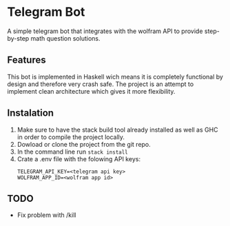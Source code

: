 # Telegram Bot
A simple telegram bot that integrates with the wolfram API to provide step-by-step math question solutions.

## Features
This bot is implemented in Haskell wich means it is completely functional by design and therefore very crash safe.
The project is an attempt to implement clean architecture which gives it more flexibility.

## Instalation
1. Make sure to have the stack build tool already installed as well as GHC in order to compile the project locally.
2. Dowload or clone the project from the git repo.
3. In the command line run `stack install`
4. Crate a .env file with the folowing API keys:
   ```shell
   TELEGRAM_API_KEY=<telegram api key>
   WOLFRAM_APP_ID=<wolfram app id>
   ```

## TODO
- Fix problem with /kill